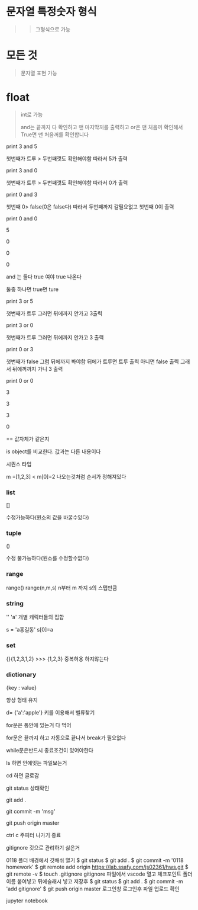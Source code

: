 ​		

# 문자열 특정숫자 형식

> > 그형식으로 가능

# 모든 것

> 문자열 표현 가능



# float 

> int로 가능
>
> and는 끝까지 다 확인하고 맨 마지막꺼를 출력하고
> or은 맨 처음꺼 확인해서 True면 맨 처음꺼를 확인합니다
>
> 

print 3 and 5

첫번째가 트루 >  두번째껏도 확인해야함 따라서 5가 출력

print 3 and 0

첫번째가 트루 >   두번째껏도 확인해야함 따라서 0가 출력

print 0 and 3

첫번째 0> false(0은 false다) 따라서 두번째까지 갈필요없고 첫번째 0이 출력

print 0 and 0



5

0

0

0

and 는 둘다 true  여야 true 나온다





둘중 하나면 true면 ture



print 3 or 5

첫번째가 트루 그러면 뒤에까지 안가고 3출력

print 3 or 0

첫번째가 트루 그러면 뒤에까지 안가고 3 출력

print 0 or 3

첫번째가 false 그럼 뒤에까지 봐야함 뒤에가 트루면 트루 출력 아니면 false 출력 그래서 뒤에꺼까지 가니 3 출력

print 0 or 0

3

3

3

0



== 값자체가 같은지

is object를 비교한다. 값과는 다른 내용이다



시퀀스 타입 

m =[1,2,3]  < m[0]=2 나오는것처럼 순서가 정해져있다

### list 

[]

수정가능하다(원소의 값을 바꿀수있다)

### tuple

()

수정 불가능하다(원소를 수정할수없다)

### range  

range() range(n,m,s)  n부터 m 까지 s의 스탭만큼 

### string

'' 'a' 개별 캐릭터들의 집합

s = 'a홍길동'    s[0]=a



### set

{}{1,2,3,1,2}  >>> {1,2,3}  중복허용 하지않는다

### dictionary

{key : value}

항상 형태 유지 

d= {'a':'apple'} 키를 이용해서 벨류찾기



for문은 통안에 있는거 다 먹어

for문은 끝까지 하고 자동으로 끝나서 break가 필요없다

while문은반드시 종료조건이 있어야한다



ls 하면 안에잇는 파일보는거

cd 하면 글로감

git status 상태확인

git add . 

git commit -m 'msg'

git push origin master



ctrl c 주피터 나가기 종료

gitignore  깃으로 관리하기 싫은거

0118 폴더 배경에서 깃배쉬 열기
$ git status
$ git add .
$ git commit -m '0118 homework'
$ git remote add origin https://lab.ssafy.com/js02361/hws.git
$ git remote -v
$ touch .gitignore
gitignore 파일에서 vscode 열고 체크포인트 폴더 이름 붙여넣고 뒤에슬래시 넣고 저장후
$ git status
$ git add .
$ git commit -m 'add gitignore'
$ git push origin master
로그인창 로그인후 파일 업로드 확인

jupyter notebook

